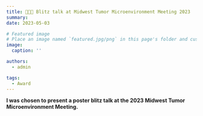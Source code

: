 ```yaml
---
title: 👩🏻‍🏫 Blitz talk at Midwest Tumor Microenvironment Meeting 2023
summary: 
date: 2023-05-03

# Featured image
# Place an image named `featured.jpg/png` in this page's folder and customize its options here.
image:
  caption: ''

authors:
  - admin

tags:
  - Award
---
```


**I was chosen to present a poster blitz talk at the 2023 Midwest Tumor Microenvironment Meeting.**